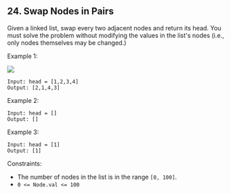 ## 24. Swap Nodes in Pairs
   
Given a linked list, swap every two adjacent nodes and return its head. You must solve the problem without modifying the values in the list's nodes (i.e., only nodes themselves may be changed.)

Example 1:

![](https://assets.leetcode.com/uploads/2020/10/03/swap_ex1.jpg)

```
Input: head = [1,2,3,4]
Output: [2,1,4,3]
```

Example 2:
```
Input: head = []
Output: []
```

Example 3:
```
Input: head = [1]
Output: [1]
```

Constraints:

- The number of nodes in the list is in the range `[0, 100]`.
- `0 <= Node.val <= 100`